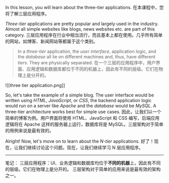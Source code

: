 In this lesson, you will learn about the three-tier applications.
在本课程中，您将了解三层应用程序。

_Three-tier_ applications are pretty popular and largely used in the industry. Almost all simple websites like blogs, news websites etc. are part of this category.
三层应用程序在行业中相当流行，而且基本上都在使用。几乎所有简单的网站，如博客、新闻网站等都属于这个类别。

> In a _three-tier_ application, the _user interface_, application logic, and the _database_ all lie on different machines and, thus, have different _tiers_. They are physically separated.
> 在一个三层的应用程序中，用户界面、应用逻辑和数据库都位于不同的机器上，因此有不同的层级。它们在物理上是分开的。

![[three tier application.png]]

So, let's take the example of a simple blog. The user interface would be written using _HTML_, _JavaScript_, or _CSS_, the backend application logic would run on a server like _Apache_ and the _database_ would be _MySQL_. A three-tier architecture works best for simple use cases.
因此，让我们以一个简单的博客为例。用户界面将使用 HTML、JavaScript 和 CSS 编写，后端应用逻辑将在 Apache 这样的服务器上运行，数据库将是 MySQL。三层架构对于简单的用例来说是最有效的。

Alright! Now, let's move on to learn about the _N-tier_ applications.
好了！现在，让我们继续讨论这个问题。现在，让我们继续学习 N 层应用程序。

---

笔记：
三层应用程序：UI、业务逻辑和数据库均位于**不同的机器**上，因此有不同的层级。它们在物理上是分开的。
三层架构对于简单的应用来说是最有效的架构之一。
